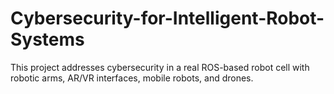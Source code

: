 # Cybersecurity-for-Intelligent-Robot-Systems
This project addresses cybersecurity in a real ROS-based robot cell with robotic arms, AR/VR interfaces, mobile robots, and drones. 
